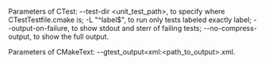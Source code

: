 Parameters of CTest:
    --test-dir <unit_test_path>, to specify where CTestTestfile.cmake is;
    -L "^label$", to run only tests labeled exactly label;
    --output-on-failure, to show stdout and sterr of failing tests;
    --no-compress-output, to show the full output.

Parameters of CMakeText:
    --gtest_output=xml:<path_to_output>.xml.